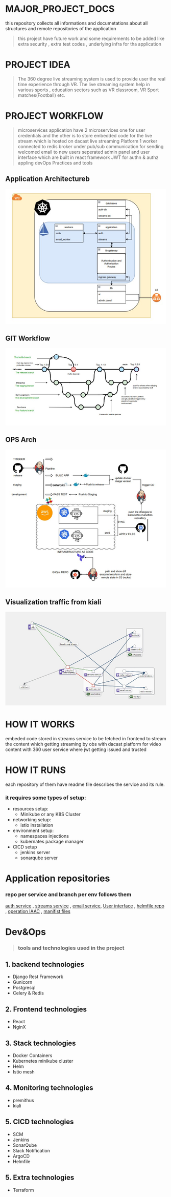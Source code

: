 # MAJOR_PROJECT_DOCS
this repository collects all informations and documetations about all structures and remote 
repositories of the application

> this project have future work and some requirements to be added like extra security , extra test codes , underlying infra for tha application

# PROJECT IDEA
> The 360 degree live streaming system is used to provide user the real time experience through VR.
The live streaming system help in various sports , education sectors such as VR classroom, VR Sport matches(Football) etc.
# PROJECT WORKFLOW
> microservices application have 2 microservices one for user credentials and the other is to store embedded code for the live stream which is hosted on dacast live streaming Platform 
1 worker connected to redis broker under pub/sub communication for sending welcomed email to new users
seperated admin panel and user interface which are built in react framework
JWT for authn & authz 
appling devOps Practices and tools
## Application Architectureb
![plot](./img/arch.jpg)

## GIT Workflow
![plot](./img/gitworkflow.jpg)

## OPS Arch
![plot](./img/ops.jpg)

## Visualization traffic from kiali
![plot](./img/kiali.jpg)

# HOW IT WORKS
embeded code stored in streams service to be fetched in frontend to stream the content which getting streaming by obs with dacast platform for video content with 360
user service where jwt getting issued and trusted

# HOW IT RUNS
each repository of them have readme file describes the service and its rule.
### it requires some types of setup:
* resources setup:
    - Minikube or any K8S Cluster
* networking setup:
    - istio installation 
* environment setup:
    - namespaces injections
    - kubernates package manager 
* CICD setup
    - jenkins server
    - sonarqube server
# Application repositories
### repo per service and branch per env follows them

[auth service](https://github.com/Waddah-Ahmad/MP_authservice.git "repo home") ,
 [streams service](https://github.com/Waddah-Ahmad/MP_streamservice.git "repo home") , 
[email service](https://github.com/Waddah-Ahmad/MP_emailservice.git "repo home"),
[User interface](https://github.com/Waddah-Ahmad/MP_UI.git "repo home")
,
[helmfile repo ](https://github.com/Waddah-Ahmad/MP_helmfiles.git "repo home")
,
[operation IAAC](https://github.com/Waddah-Ahmad/OPS_INFRA.git "repo home")
,
[manifist files](https://github.com/Waddah-Ahmad/MP_k8s-manifist.git "repo home")

# Dev&Ops
>### tools and technologies used in the project
## 1. backend technologies
* Django Rest Framework
* Gunicorn 
* Postgresql
* Celery & Redis
## 2. Frontend technologies
* React
* NginX
## 3. Stack technologies
* Docker Containers
* Kubernetes minikube cluster
* Helm
* Istio mesh
## 4. Monitoring technologies
* premithus
* kiali
## 5. CICD technologies
* SCM
* Jenkins
* SonarQube
* Slack Notification
* ArgoCD
* Helmfile
## 5. Extra technologies
* Terraform
